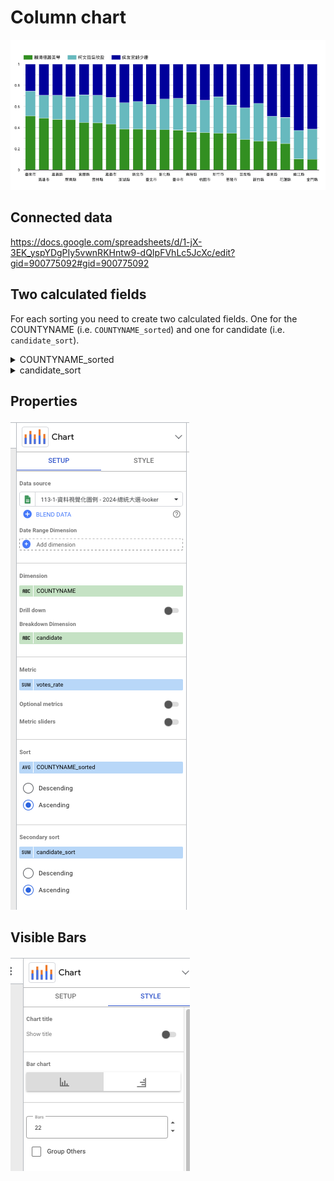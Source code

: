 

# Column chart

[![](../img/2024-11-27-11-27-41.png)](https://lookerstudio.google.com/reporting/9d82030f-08db-465d-9df8-824cd1910412/page/p_34xtbpnbnd)

## Connected data

<https://docs.google.com/spreadsheets/d/1-jX-3EK_yspYDgPIy5vwnRKHntw9-dQIpFVhLc5JcXc/edit?gid=900775092#gid=900775092>

## Two calculated fields

For each sorting you need to create two calculated fields. One for the COUNTYNAME (i.e. `COUNTYNAME_sorted`) and one for candidate (i.e. `candidate_sort`).

<details>
<summary> COUNTYNAME_sorted </summary>

```
CASE
  WHEN COUNTYNAME = "臺南市" THEN 1
  WHEN COUNTYNAME = "高雄市" THEN 2
  WHEN COUNTYNAME = "嘉義縣" THEN 3
  WHEN COUNTYNAME = "屏東縣" THEN 4
  WHEN COUNTYNAME = "宜蘭縣" THEN 5
  WHEN COUNTYNAME = "雲林縣" THEN 6
  WHEN COUNTYNAME = "嘉義市" THEN 7
  WHEN COUNTYNAME = "澎湖縣" THEN 8
  WHEN COUNTYNAME = "新北市" THEN 9
  WHEN COUNTYNAME = "臺北市" THEN 10
  WHEN COUNTYNAME = "彰化縣" THEN 11
  WHEN COUNTYNAME = "臺中市" THEN 12
  WHEN COUNTYNAME = "南投縣" THEN 13
  WHEN COUNTYNAME = "桃園市" THEN 14
  WHEN COUNTYNAME = "新竹市" THEN 15
  WHEN COUNTYNAME = "基隆市" THEN 16
  WHEN COUNTYNAME = "苗栗縣" THEN 17
  WHEN COUNTYNAME = "新竹縣" THEN 18
  WHEN COUNTYNAME = "臺東縣" THEN 19
  WHEN COUNTYNAME = "花蓮縣" THEN 20
  WHEN COUNTYNAME = "連江縣" THEN 21
  WHEN COUNTYNAME = "金門縣" THEN 22
  ELSE NULL
END
```

</details>

<details>

<summary>candidate_sort</summary>

```
CASE
  WHEN candidate = "賴清德蕭美琴" THEN 1
  WHEN candidate = "柯文哲吳欣盈" THEN 2
  WHEN candidate = "侯友宜趙少康" THEN 3
END
```

</details>

## Properties

![](../img/2024-11-27-11-20-21.png)

## Visible Bars

![](../img/2024-11-27-11-25-19.png)